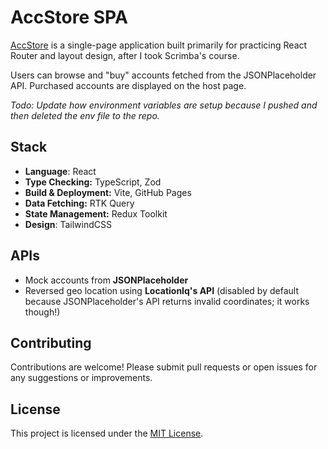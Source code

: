 # AccStore SPA

[AccStore](https://vempr.github.io/rrd-account-app/) is a single-page application built primarily for practicing React Router and layout design, after I took Scrimba's course.

Users can browse and "buy" accounts fetched from the JSONPlaceholder API. Purchased accounts are displayed on the host page.

*Todo: Update how environment variables are setup because I pushed and then deleted the env file to the repo.*

## Stack
- **Language**: React
- **Type Checking:** TypeScript, Zod
- **Build & Deployment:** Vite, GitHub Pages
- **Data Fetching:** RTK Query
- **State Management:** Redux Toolkit
- **Design**: TailwindCSS

## APIs
- Mock accounts from **JSONPlaceholder**
- Reversed geo location using **LocationIq's API** (disabled by default because JSONPlaceholder's API returns invalid coordinates; it works though!)

## Contributing
Contributions are welcome! Please submit pull requests or open issues for any suggestions or improvements.

## License
This project is licensed under the [MIT License](https://opensource.org/license/mit).


